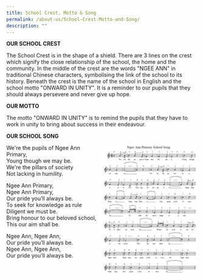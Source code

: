 ```yaml
---
title: School Crest, Motto & Song
permalink: /about-us/School-Crest-Motto-and-Song/
description: ""
---
```



**OUR SCHOOL CREST**


  

The School Crest is in the shape of a shield. There are 3 lines on the crest which signify the close relationship of the school, the home and the community. In the middle of the crest are the words "NGEE ANN" in traditional Chinese characters, symbolising the link of the school to its history. Beneath the crest is the name of the school in English and the school motto "ONWARD IN UNITY". It is a reminder to our pupils that they should always persevere and never give up hope.

**OUR MOTTO**



  

The motto "ONWARD IN UNITY" is to remind the pupils that they have to work in unity to bring about success in their endeavour.

  

**OUR SCHOOL SONG**

<img src="/images/schsong_thumb.jpeg" 
     style="width:50%;float:right">
		 
We're the pupils of Ngee Ann Primary,  
Young though we may be.  
We're the pillars of society  
Not lacking in humility.  
  
Ngee Ann Primary,  
Ngee Ann Primary,  
Our pride you’ll always be.  
To seek for knowledge as rule  
Diligent we must be.  
Bring honour to our beloved school,  
This our aim shall be.  
  
Ngee Ann, Ngee Ann,  
Our pride you’ll always be.  
Ngee Ann, Ngee Ann,  
Our pride you'll always be.
